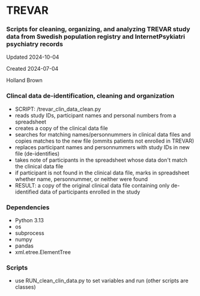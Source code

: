 # TREVAR
### Scripts for cleaning, organizing, and analyzing TREVAR study data from Swedish population registry and InternetPsykiatri psychiatry records

Updated 2024-10-04

Created 2024-07-04

Holland Brown

### Clincal data de-identification, cleaning and organization
- SCRIPT: /trevar_clin_data_clean.py
- reads study IDs, participant names and personal numbers from a spreadsheet
- creates a copy of the clinical data file
- searches for matching names/personnummers in clinical data files and copies matches to the new file (ommits patients not enrolled in TREVAR)
- replaces participant names and personnummers with study IDs in new file (de-identifies)
- takes note of participants in the spreadsheet whose data don't match the clinical data file
- if participant is not found in the clinical data file, marks in spreadsheet whether name, personnummer, or neither were found
- RESULT: a copy of the original clinical data file containing only de-identified data of participants enrolled in the study

### Dependencies
- Python 3.13
- os
- subprocess
- numpy
- pandas
- xml.etree.ElementTree

### Scripts
- use RUN_clean_clin_data.py to set variables and run (other scripts are classes)
